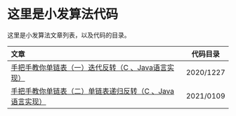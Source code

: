 # 这里是小发算法代码
这里是小发算法文章列表，以及代码的目录。

| 文章 | 代码目录 |
| :-----| :----: | 
| [手把手教你单链表（一）迭代反转（C 、Java语言实现）](https://mp.weixin.qq.com/s/kTgI70XPxJBQ-ttGo_-P1g)     |  2020/1227  |  
| [手把手教你单链表（二）单链表递归反转（C 、Java语言实现）](https://mp.weixin.qq.com/s/tTnkC7E5KoGu71VH-vaEew)     |  2021/0109  |  
